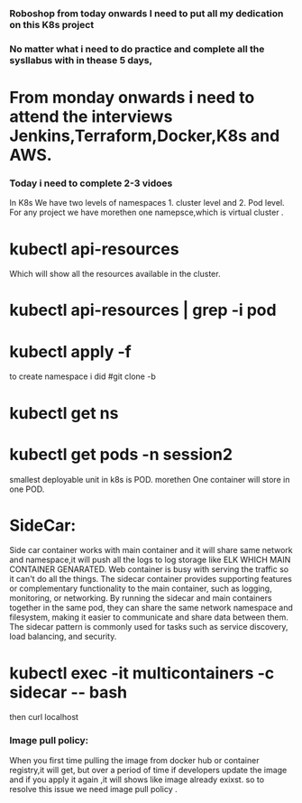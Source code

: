 ### Roboshop from today onwards I need to put all my dedication on this K8s project
### No matter what i need to do practice and complete all the sysllabus with in thease 5 days,
# From monday onwards i need to attend the interviews Jenkins,Terraform,Docker,K8s and AWS.
### Today i need to complete  2-3 vidoes 
In K8s We have two levels of namespaces 1. cluster level and 2. Pod level.
For any project we have morethen one namepsce,which is virtual cluster .

# kubectl api-resources 
Which will show all the resources available in the cluster.
# kubectl api-resources | grep -i pod
# kubectl apply -f <file-name>
to create namespace i did
#git clone -b <branch-name> <git url>
# kubectl get ns <to get namespaces>
# kubectl get pods -n session2 <namespace-name>
smallest deployable unit in k8s is POD.
morethen One container will store in one POD.

# SideCar:
Side car container works with main container and it will share same network and namespace,it will push all the logs to log storage like ELK WHICH MAIN CONTAINER GENARATED.
Web container is busy with serving the traffic so it can't do all the things.
The sidecar container provides supporting features or complementary functionality to the main container, such as logging, monitoring, or networking.
By running the sidecar and main containers together in the same pod, they can share the same network namespace and filesystem, making it easier to communicate and share data between them. The sidecar pattern is commonly used for tasks such as service discovery, load balancing, and security.

# kubectl exec -it multicontainers -c sidecar -- bash
then curl localhost

### Image pull policy:
When you first time pulling the image from docker hub or container registry,it will get, but over a period of time if developers update the image and if you apply it again ,it will shows like image already exixst.
so to resolve this issue we need image pull policy . 

